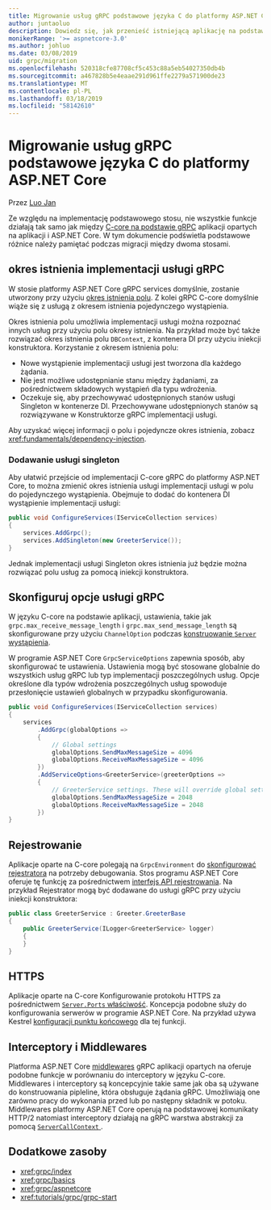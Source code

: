 ```yaml
---
title: Migrowanie usług gRPC podstawowe języka C do platformy ASP.NET Core
author: juntaoluo
description: Dowiedz się, jak przenieść istniejącą aplikację na podstawie gRPC podstawowe języka C do uruchamiania na szczycie stosu platformy ASP.NET Core.
monikerRange: '>= aspnetcore-3.0'
ms.author: johluo
ms.date: 03/08/2019
uid: grpc/migration
ms.openlocfilehash: 520318cfe87708cf5c453c88a5eb54027350db4b
ms.sourcegitcommit: a467828b5e4eaae291d961ffe2279a571900de23
ms.translationtype: MT
ms.contentlocale: pl-PL
ms.lasthandoff: 03/18/2019
ms.locfileid: "58142610"
---
```

# <a name="migrating-grpc-services-from-c-core-to-aspnet-core"></a>Migrowanie usług gRPC podstawowe języka C do platformy ASP.NET Core

Przez [Luo Jan](https://github.com/juntaoluo)

Ze względu na implementację podstawowego stosu, nie wszystkie funkcje działają tak samo jak między [C-core na podstawie gRPC](https://grpc.io/blog/grpc-stacks) aplikacji opartych na aplikacji i ASP.NET Core. W tym dokumencie podświetla podstawowe różnice należy pamiętać podczas migracji między dwoma stosami.

## <a name="grpc-service-implementation-lifetime"></a>okres istnienia implementacji usługi gRPC

W stosie platformy ASP.NET Core gRPC services domyślnie, zostanie utworzony przy użyciu [okres istnienia polu](xref:fundamentals/dependency-injection). Z kolei gRPC C-core domyślnie wiąże się z usługą z okresem istnienia pojedynczego wystąpienia.

Okres istnienia polu umożliwia implementacji usługi można rozpoznać innych usług przy użyciu polu okresy istnienia. Na przykład może być także rozwiązać okres istnienia polu `DBContext`, z kontenera DI przy użyciu iniekcji konstruktora. Korzystanie z okresem istnienia polu:

* Nowe wystąpienie implementacji usługi jest tworzona dla każdego żądania.
* Nie jest możliwe udostępnianie stanu między żądaniami, za pośrednictwem składowych wystąpień dla typu wdrożenia.
* Oczekuje się, aby przechowywać udostępnionych stanów usługi Singleton w kontenerze DI. Przechowywane udostępnionych stanów są rozwiązywane w Konstruktorze gRPC implementacji usługi. 

Aby uzyskać więcej informacji o polu i pojedyncze okres istnienia, zobacz <xref:fundamentals/dependency-injection>.

### <a name="add-a-singleton-service"></a>Dodawanie usługi singleton

Aby ułatwić przejście od implementacji C-core gRPC do platformy ASP.NET Core, to można zmienić okres istnienia usługi implementacji usługi w polu do pojedynczego wystąpienia. Obejmuje to dodać do kontenera DI wystąpienie implementacji usługi:

```csharp
public void ConfigureServices(IServiceCollection services)
{
    services.AddGrpc();
    services.AddSingleton(new GreeterService());
}
```

Jednak implementacji usługi Singleton okres istnienia już będzie można rozwiązać polu usług za pomocą iniekcji konstruktora.

## <a name="configure-grpc-services-options"></a>Skonfiguruj opcje usługi gRPC

W języku C-core na podstawie aplikacji, ustawienia, takie jak `grpc.max_receive_message_length` i `grpc.max_send_message_length` są skonfigurowane przy użyciu `ChannelOption` podczas [konstruowanie `Server` wystąpienia](https://grpc.io/grpc/csharp/api/Grpc.Core.Server.html#Grpc_Core_Server__ctor_System_Collections_Generic_IEnumerable_Grpc_Core_ChannelOption__).

W programie ASP.NET Core `GrpcServiceOptions` zapewnia sposób, aby skonfigurować te ustawienia. Ustawienia mogą być stosowane globalnie do wszystkich usług gRPC lub typ implementacji poszczególnych usług. Opcje określone dla typów wdrożenia poszczególnych usług spowoduje przesłonięcie ustawień globalnych w przypadku skonfigurowania.

```csharp
public void ConfigureServices(IServiceCollection services)
{
    services
        .AddGrpc(globalOptions =>
        {
            // Global settings
            globalOptions.SendMaxMessageSize = 4096
            globalOptions.ReceiveMaxMessageSize = 4096
        })
        .AddServiceOptions<GreeterService>(greeterOptions =>
        {
            // GreeterService settings. These will override global settings
            globalOptions.SendMaxMessageSize = 2048
            globalOptions.ReceiveMaxMessageSize = 2048
        })
}
```

## <a name="logging"></a>Rejestrowanie

Aplikacje oparte na C-core polegają na `GrpcEnvironment` do [skonfigurować rejestratora](https://grpc.io/grpc/csharp/api/Grpc.Core.GrpcEnvironment.html?q=size#Grpc_Core_GrpcEnvironment_SetLogger_Grpc_Core_Logging_ILogger_) na potrzeby debugowania. Stos programu ASP.NET Core oferuje tę funkcję za pośrednictwem [interfejs API rejestrowania](xref:fundamentals/logging/index). Na przykład Rejestrator mogą być dodawane do usługi gRPC przy użyciu iniekcji konstruktora:

```csharp
public class GreeterService : Greeter.GreeterBase
{
    public GreeterService(ILogger<GreeterService> logger)
    {
    }
}
```

## <a name="https"></a>HTTPS

Aplikacje oparte na C-core Konfigurowanie protokołu HTTPS za pośrednictwem [ `Server.Ports` właściwość](https://grpc.io/grpc/csharp/api/Grpc.Core.Server.html#Grpc_Core_Server_Ports). Koncepcja podobne służy do konfigurowania serwerów w programie ASP.NET Core. Na przykład używa Kestrel [konfiguracji punktu końcowego](xref:fundamentals/servers/kestrel#endpoint-configuration) dla tej funkcji.

## <a name="interceptors-and-middlewares"></a>Interceptory i Middlewares

Platforma ASP.NET Core [middlewares](xref:fundamentals/middleware/index) gRPC aplikacji opartych na oferuje podobne funkcje w porównaniu do interceptory w języku C-core. Middlewares i interceptory są koncepcyjnie takie same jak oba są używane do konstruowania pipleline, która obsługuje żądania gRPC. Umożliwiają one zarówno pracy do wykonania przed lub po następny składnik w potoku. Middlewares platformy ASP.NET Core operują na podstawowej komunikaty HTTP/2 natomiast interceptory działają na gRPC warstwa abstrakcji za pomocą [ `ServerCallContext` ](https://grpc.io/grpc/csharp/api/Grpc.Core.ServerCallContext.html).

## <a name="additional-resources"></a>Dodatkowe zasoby

* <xref:grpc/index>
* <xref:grpc/basics>
* <xref:grpc/aspnetcore>
* <xref:tutorials/grpc/grpc-start>
